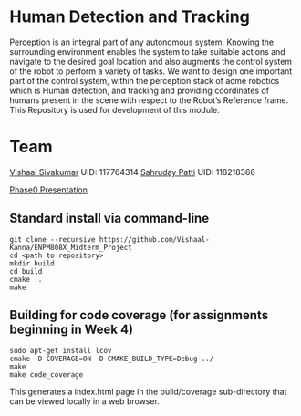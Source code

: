 # Human Detection and Tracking

Perception is an integral part of any autonomous system. Knowing the surrounding environment enables the system to take suitable actions and navigate to the desired goal location and also augments the control system of the robot to perform a variety of tasks. We want to design one important part of the control system, within the perception stack of acme robotics which is Human detection, and tracking and providing coordinates of humans present in the scene with respect to the Robot’s Reference frame. This Repository is used for development of this module.

# Team
[Vishaal Sivakumar](vishaal@umd.edu) UID: 117764314
[Sahruday Patti](sahruday@umd.edu) UID: 118218366

[Phase0 Presentation](https://drive.google.com/file/d/1ub64094s9hPrDXhbEKSXYC8esveSZAHf/view?usp=sharing) 

## Standard install via command-line
```
git clone --recursive https://github.com/Vishaal-Kanna/ENPM808X_Midterm_Project
cd <path to repository>
mkdir build
cd build
cmake ..
make
```

## Building for code coverage (for assignments beginning in Week 4)
```
sudo apt-get install lcov
cmake -D COVERAGE=ON -D CMAKE_BUILD_TYPE=Debug ../
make
make code_coverage
```
This generates a index.html page in the build/coverage sub-directory that can be viewed locally in a web browser.


